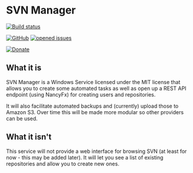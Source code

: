 # SVN Manager

[![Build status](https://ci.appveyor.com/api/projects/status/sth4yasy9nop9hsu?svg=true)](https://ci.appveyor.com/project/ahwm/svn-manager)

[![GitHub](https://img.shields.io/github/license/ahwm/svn-manager.svg)](https://github.com/ahwm/svn-manager/blob/master/LICENSE)
[![opened issues](https://img.shields.io/github/issues/ahwm/svn-manager.svg)](https://github.com/ahwm/svn-manager/issues)

[![Donate](https://www.paypalobjects.com/en_US/i/btn/btn_donate_SM.gif)](https://www.paypal.com/cgi-bin/webscr?cmd=_s-xclick&hosted_button_id=U3LZULHW5ECLN&source=url)

## What it is
SVN Manager is a Windows Service licensed under the MIT license that allows you to create some automated tasks as well as open up a REST API endpoint (using NancyFx) for creating users and repositories.

It will also facilitate automated backups and (currently) upload those to Amazon S3. Over time this will be made more modular so other providers can be used.

## What it isn't
This service will not provide a web interface for browsing SVN (at least for now - this may be added later). It will let you see a list of existing repositories and allow you to create new ones.
